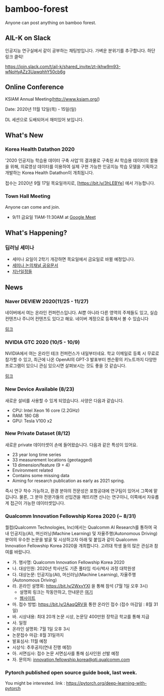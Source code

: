 # bamboo-forest
Anyone can post anything on bamboo forest.

## AIL-K on Slack
인공지능 연구실에서 같이 공부하는 채팅방입니다. 가벼운 분위기를 추구합니다. 하단 링크 클릭!

https://join.slack.com/t/ail-k/shared_invite/zt-ikhw9m93-wNoHyAZz3UawqhhY50cb6g

## Online Conference
KSIAM Annual Meeting(http://www.ksiam.org/)

Date: 2020년 11월 12일(목) - 15일(일)

DL 세션으로 도배되어서 재미있어 보입니다. 

## What's New
### Korea Health Datathon 2020
'2020 인공지능 학습용 데이터 구축 사업'의 결과물로 구축된 AI 학습용 데이터의 활용을 위해,
의료영상 데이터를 이용하여 실제 구현 가능한 인공지능 학습 모델을 기획하고 개발하는 Korea Health Datathon이 개최됩니다.

접수는 2020년 9월 17일 목요일까지로, [https://bit.ly/3hLEBYe] 에서 가능합니다.

### Town Hall Meeting

Anyone can come and join.

- 9/11 금요일 11AM-11:30AM at [Google Meet](https://meet.google.com/oqp-ncjg-pki?hs=122&authuser=0)

## What's Happening?

### 딥러닝 세미나
- 세미나 요일이 2학기 개강하면 목요일에서 금요일로 바뀔 예정입니다.
- [세미나 논의채널 공유문서](https://docs.google.com/document/d/1NlTqQE3a3wcEgpel9MC9XzXz36fT725zYzLQE7pCyww/edit?usp=sharing)
- [지난일정들](https://github.com/AIL-K/bamboo-forest/blob/master/seminar_deep_RL_math.md)

## News

### Naver DEVIEW 2020(11/25 - 11/27)

네이버에서 여는 온라인 컨퍼런스입니다. AI뿐 아니라 다른 영역의 주제들도 있고, 실습 컨텐츠나 주니어 컨텐츠도 있다고 해요. 네이버 계정으로 등록해서 볼 수 있습니다

[링크](https://deview.kr/2020)

### NVIDIA GTC 2020 (10/5 - 10/9)

NVIDIA에서 여는 온라인 테크 컨퍼런스가 내일부터네요. 학교 이메일로 등록 시 무료로 참가할 수 있고, 최근에 나온 OpenAI의 GPT-3 발표부터 젠슨황의 키노트까지 다양한 프로그램이 있으니 관심 있으시면 살펴보시는 것도 좋을 것 같습니다.

[링크](https://www.nvidia.com/en-us/gtc/session-catalog/?search=&search.language=1594320459782001LCjF&tab.catalogtabfields=1600209910618001TWM3)

### New Device Available (8/23)

새로운 설비를 사용할 수 있게 되었습니다. 사양은 다음과 같습니다.

- CPU: Intel Xeon 16 core (2.2GHz)
- RAM: 180 GB 
- GPU: Tesla V100 x2

### New Private Dataset (8/12)

새로운 private 데이터셋이 손에 들어왔습니다. 다음과 같은 특성이 있어요.

- 23 year long time series
- 33 measurement locations (geotagged)
- 13 dimension/feature (9 + 4)
- Environment related
- Contains some missing data
- Aiming for research publication as early as 2021 spring.

즉시 연구 착수 가능하고, 환경 분야의 전문성은 포항공대에 연구팀이 있어서 그쪽에 맡깁니다. 물론, 그 분야 전문가들의 선입견을 깨뜨리면 신나는 연구이니, 이쪽에서 자유롭게 접근이 가능한 데이터셋입니다. 

### Qualcomm Innovation Fellowship Korea 2020 (~ 8/31)

퀄컴(Qualcomm Technologies, Inc)에서는 Qualcomm AI Research를 통하여 국내 인공지능(AI), 머신러닝(Machine Learning) 및 자율주행(Autonomous Driving) 분야의 우수한 논문을 발굴 및 시상하고자 아래 및 붙임과 같이 Qualcomm Innovation Fellowship Korea 2020을 개최합니다. 고려대 학생 들의 많은 관심과 참여를 바랍니다.

- 가.   행사명: Qualcomm Innovation Fellowship Korea 2020
- 나.   대상인원: 2020년 학사년도 기준 풀타임 석사/박사 과정 대학원생
- 다.   대상논문: 인공지능(AI), 머신러닝(Machine Learning), 자율주행(Autonomous Driving)
- 라.   온라인 설명회: https://bit.ly/2WxvYXI 을 통해 참석 (7월 1일 오후 3시)
  - 설명회 링크는 작동안하고, 안내문은 [여기](https://www.qualcomm.com/media/documents/files/qualcomm-innovation-fellowship-korea-2020-program-information-korean-language.pdf)
  - [웹사이트](https://www.qualcomm.com/invention/research/university-relations/innovation-fellowship/2020-south-korea)
- 마.   접수 방법: https://bit.ly/2AaqQRV을 통한 온라인 접수 (접수 마감일 : 8월 31일)
- 바.   시상내용: 최대 20개 논문 시상, 논문당 400만원 장학금 학교를 통해 지급
- 사.   일정
- 온라인 설명회: 7월 1일 오후 3시
- 논문접수 마감: 8월 31일까지
- 발표심사: 11월 예정
- 시상식: 추후공지(연내 진행 예정)
- 아.   서면심사: 접수 논문 서면심사를 통해 심사인원 선발 예정
- 자.   문의처: innovation.fellowship.korea@qti.qualcomm.com


### Pytorch published open source guide book, last week.

You might be interested.
link : https://pytorch.org/deep-learning-with-pytorch
